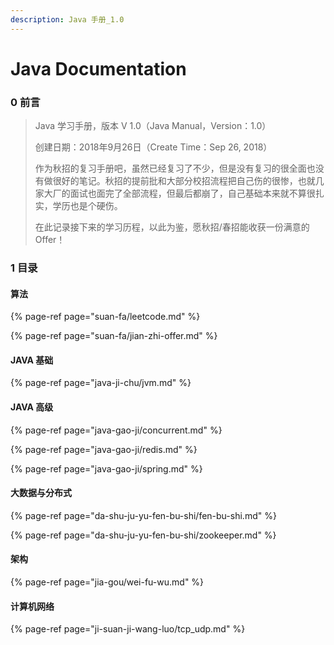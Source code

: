 ```yaml
---
description: Java 手册_1.0
---
```


# Java Documentation

### 0 前言

> Java 学习手册，版本 V 1.0（Java Manual，Version：1.0）
>
> 创建日期：2018年9月26日（Create Time：Sep 26, 2018）
>
> 作为秋招的复习手册吧，虽然已经复习了不少，但是没有复习的很全面也没有做很好的笔记。秋招的提前批和大部分校招流程把自己伤的很惨，也就几家大厂的面试也面完了全部流程，但最后都崩了，自己基础本来就不算很扎实，学历也是个硬伤。
>
> 在此记录接下来的学习历程，以此为鉴，愿秋招/春招能收获一份满意的 Offer！

### 1 目录

#### 算法

{% page-ref page="suan-fa/leetcode.md" %}

{% page-ref page="suan-fa/jian-zhi-offer.md" %}

#### JAVA 基础

{% page-ref page="java-ji-chu/jvm.md" %}

#### JAVA 高级

{% page-ref page="java-gao-ji/concurrent.md" %}

{% page-ref page="java-gao-ji/redis.md" %}

{% page-ref page="java-gao-ji/spring.md" %}

#### 大数据与分布式

{% page-ref page="da-shu-ju-yu-fen-bu-shi/fen-bu-shi.md" %}

{% page-ref page="da-shu-ju-yu-fen-bu-shi/zookeeper.md" %}

#### 架构

{% page-ref page="jia-gou/wei-fu-wu.md" %}

#### 计算机网络

{% page-ref page="ji-suan-ji-wang-luo/tcp\_udp.md" %}



